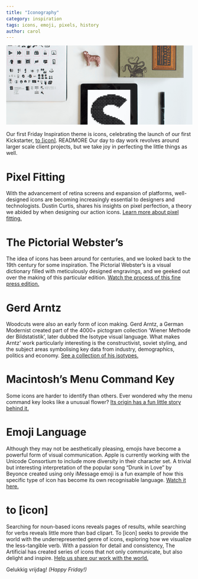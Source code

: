 ```yaml
---
title: "Iconography"
category: inspiration
tags: icons, emoji, pixels, history
author: carol
---
```


![Resonate inspiration](03-28-links/main.png)

Our first Friday Inspiration theme is icons, celebrating the launch of our first Kickstarter,&nbsp;[to&nbsp;[icon]](http://toicon.com/). READMORE Our day to day work revolves around larger scale client projects, but we take joy in perfecting the little things as well. 

# Pixel Fitting
With the advancement of retina screens and expansion of platforms, well-designed icons are becoming increasingly essential to designers and technologists. Dustin Curtis, shares his insights on pixel perfection, a theory we abided by when designing our action icons. [Learn more about pixel fitting.](http://dcurt.is/pixel-fitting)

# The Pictorial Webster’s
The idea of icons has been around for centuries, and we looked back to the 19th century for some inspiration. The Pictorial Webster’s is a visual dictionary filled with meticulously designed engravings, and we geeked out over the making of this particular edition. [Watch the process of this fine press edition.](http://vimeo.com/5228616)

# Gerd Arntz
Woodcuts were also an early form of icon making. Gerd Arntz, a German Modernist created part of the 4000+ pictogram collection ‘Wiener Methode der Bildstatistik’, later dubbed the Isotype visual language. What makes Arntz' work particularly interesting is the constructivist, soviet styling, and the subject areas symbolising key data from industry, demographics, politics and economy. [See a collection of his isotypes.](http://www.gerdarntz.org/isotype)

# Macintosh’s Menu Command Key
Some icons are harder to identify than others. Ever wondered why the menu command key looks like a unusual flower? [Its origin has a fun little story behind it.](http://www.folklore.org/StoryView.py?project=Macintosh&story=Swedish_Campground.txt)

# Emoji Language
Although they may not be aesthetically pleasing, emojis have become a powerful form of visual communication. Apple is currently working with the Unicode Consortium to include more diversity in their character set. A trivial but interesting interpretation of the popular song “Drunk in Love” by Beyonce created using only iMessage emoji is a fun example of how this specific type of icon has become its own recognisable language. [Watch it here.](http://www.policymic.com/articles/84377/drunk-in-love-emoji-video-is-pretty-much-exactly-what-it-feels-like-to-drunk-text)

# to [icon]
Searching for noun-based icons reveals pages of results, while searching for verbs reveals little more than bad clipart. To [icon] seeks to provide the world with the underrepresented genre of icons, exploring how we visualize the less-tangible verb. With a passion for detail and consistency, The Artificial has created series of icons that not only communicate, but also delight and inspire. [Help us share our work with the world.](https://www.kickstarter.com/projects/gerwitz/to-icon/)

Gelukkig vrijdag! _(Happy Friday!)_
